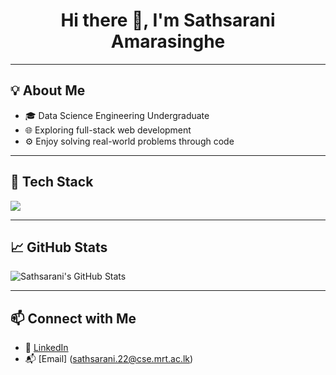 <h1 align="center">Hi there 👋, I'm Sathsarani Amarasinghe</h1>

---

## 💡 About Me

- 🎓 Data Science Engineering Undergraduate
- 🌐 Exploring full-stack web development 
- ⚙️ Enjoy solving real-world problems through code

---

## 🧰 Tech Stack

<img src="https://skillicons.dev/icons?i=python, java,js,html,css,react,nodejs,express,MongoDB, mysql" />

---

## 📈 GitHub Stats

![Sathsarani's GitHub Stats](https://github-readme-stats.vercel.app/api?username=sathsaraniamarasinghe&show_icons=true&theme=tokyonight)

---

## 📫 Connect with Me

- 💼 [LinkedIn](https://www.linkedin.com/in/sathsaraniamarasinghe)
- 📬 [Email]  (sathsarani.22@cse.mrt.ac.lk)
